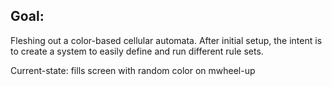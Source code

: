 ## Goal:
Fleshing out a color-based cellular automata. After initial setup, the intent is to create a system to easily define and run different rule sets.

Current-state: fills screen with random color on mwheel-up